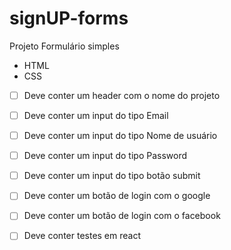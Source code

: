 # signUP-forms

Projeto Formulário simples 

- HTML 
- CSS

- [ ] Deve conter um header com o nome do projeto 

- [ ] Deve conter um input do tipo Email 

- [ ] Deve conter um input do tipo Nome de usuário

- [ ] Deve conter um input do tipo Password

- [ ] Deve conter um input do tipo botão submit

- [ ] Deve conter um botão de login com o google

- [ ] Deve conter um botão de login com o facebook 

- [ ] Deve conter testes em react
